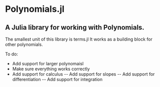 # Polynomials.jl
A Julia library for working with Polynomials.
---
The smallest unit of this library is terms.jl
It works as a building block for other polynomials.

To do:
  - Add support for larger polynomaisl
  - Make sure everything works correctly
  - Add support for calculus
  -- Add support for slopes
  -- Add support for differentiation
  -- Add support for integration
 
